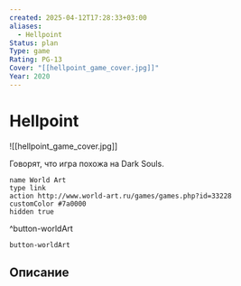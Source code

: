 ```yaml
---
created: 2025-04-12T17:28:33+03:00
aliases:
  - Hellpoint
Status: plan
Type: game
Rating: PG-13
Cover: "[[hellpoint_game_cover.jpg]]"
Year: 2020
---
```


# Hellpoint

![[hellpoint_game_cover.jpg]]

Говорят, что игра похожа на Dark Souls.

```button
name World Art
type link
action http://www.world-art.ru/games/games.php?id=33228
customColor #7a0000
hidden true
```
^button-worldArt



`button-worldArt`

## Описание


